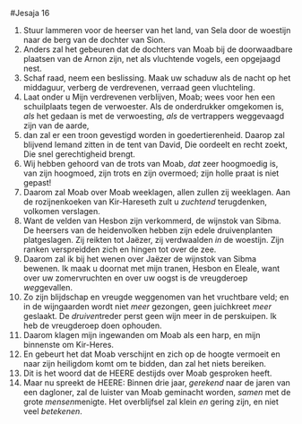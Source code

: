 #Jesaja 16
1. Stuur lammeren voor de heerser van het land, van Sela door de woestijn naar de berg van de dochter van Sion. 
2. Anders zal het gebeuren dat de dochters van Moab bij de doorwaadbare plaatsen van de Arnon zijn, net als vluchtende vogels, een opgejaagd nest. 
3. Schaf raad, neem een beslissing. Maak uw schaduw als de nacht op het middaguur, verberg de verdrevenen, verraad geen vluchteling. 
4. Laat onder u Mijn verdrevenen verblijven, Moab; wees voor hen een schuilplaats tegen de verwoester. Als de onderdrukker omgekomen is, *als* het gedaan is met de verwoesting, *als* de vertrappers weggevaagd zijn van de aarde, 
5. dan zal er een troon gevestigd worden in goedertierenheid. Daarop zal blijvend Iemand zitten in de tent van David, Die oordeelt en recht zoekt, Die snel gerechtigheid brengt. 
6. Wij hebben gehoord van de trots van Moab, *dat* zeer hoogmoedig is, van zijn hoogmoed, zijn trots en zijn overmoed; zijn holle praat is niet gepast! 
7. Daarom zal Moab over Moab weeklagen, allen zullen zij weeklagen. Aan de rozijnenkoeken van Kir-Hareseth zult u *zuchtend* terugdenken, volkomen verslagen. 
8. Want de velden van Hesbon zijn verkommerd, de wijnstok van Sibma. De heersers van de heidenvolken hebben zijn edele druivenplanten platgeslagen. Zij reikten tot Jaëzer, zij verdwaalden *in* de woestijn. Zijn ranken verspreidden zich en hingen tot over de zee. 
9. Daarom zal ik bij het wenen over Jaëzer de wijnstok van Sibma bewenen. Ik maak u doornat met mijn tranen, Hesbon en Eleale, want over uw zomervruchten en over uw oogst is de vreugderoep *weg*gevallen. 
10. Zo zijn blijdschap en vreugde weggenomen van het vruchtbare veld; en in de wijngaarden wordt niet *meer* gezongen, geen juichkreet *meer* geslaakt. De *druiven*treder perst geen wijn meer in de perskuipen. Ik heb de vreugderoep doen ophouden. 
11. Daarom klagen mijn ingewanden om Moab als een harp, en mijn binnenste om Kir-Heres. 
12. En gebeurt het dat Moab verschijnt en zich op de hoogte vermoeit en naar zijn heiligdom komt om te bidden, dan zal het niets bereiken.
13. Dit is het woord dat de HEERE destijds over Moab gesproken heeft.
14. Maar nu spreekt de HEERE: Binnen drie jaar, *gerekend* naar de jaren van een dagloner, zal de luister van Moab geminacht worden, *samen* met de grote *mensen*menigte. Het overblijfsel zal klein *en* gering zijn, en niet veel *betekenen*.
